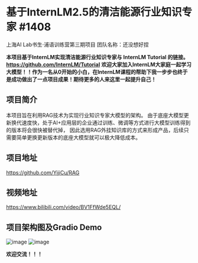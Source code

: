 # 基于InternLM2.5的清洁能源行业知识专家 #1408
上海AI Lab书生·浦语训练营第三期项目
团队名称：还没想好捏

**本项目基于InternLM实现清洁能源行业知识专家与 InternLM Tutorial 的链接。**
**https://github.com/InternLM/Tutorial**
**欢迎大家加入InternLM大家庭一起学习大模型！！作为一名从0开始的小白，在InternLM课程的帮助下我一步步也终于是成功做出了一点项目成果！期待更多的人来这里一起提升自己！**

## 项目简介
本项目旨在利用RAG技术为实现行业知识专家大模型的架构。
由于底座大模型更新换代速度快，处于AI+应用层的企业通过训练、微调等方式进行大模型训练得到的版本将会很快被替代掉，
因此选用RAG外挂知识库的方式来形成产品，后续只需要简单更换更新版本的底座大模型就可以极大降低成本。

## 项目地址
https://github.com/YijiCu/RAG

## 视频地址
https://www.bilibili.com/video/BV1FfWde5EQL/

## 项目架构图及Gradio Demo
![image](https://github.com/YijiCu/RAG/blob/main/InternLM%E6%A6%82%E5%BF%B5%E5%9B%BE.png)
![image](https://github.com/YijiCu/RAG/blob/main/%E5%9B%BE%E7%89%871.png)

**欢迎交流！！！**
